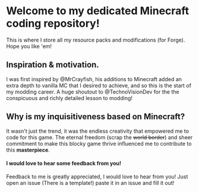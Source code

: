 # Welcome to my dedicated Minecraft coding repository!

This is where I store all my resource packs and modifications (for Forge). Hope you like 'em!

## Inspiration & motivation.

I was first inspired by @MrCrayfish, his additions to Minecraft added an extra depth to vanilla MC that I desired to achieve, and so this is the start of my modding career.
A huge shoutout to @TechnoVisionDev for the the conspicuous and richly detailed lesson to modding!

## Why is my inquisitiveness based on Minecraft?

It wasn't just the trend, it was the endless creativity that empowered me to code for this game. The eternal freedom (scrap the ~~world border~~)
and sheer commitment to make this blocky game thrive influenced me to contribute to this **masterpiece**.

#### I would love to hear some feedback from you!

Feedback to me is greatly appreciated, I would love to hear from you! Just open an issue (There is a template!) paste it in an issue and fill it out!
